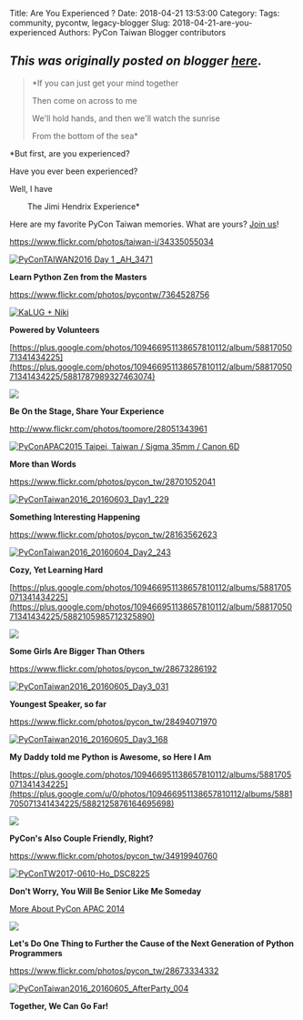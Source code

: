 Title: Are You Experienced ?
Date: 2018-04-21 13:53:00
Category:
Tags: community, pycontw, legacy-blogger
Slug: 2018-04-21-are-you-experienced
Authors: PyCon Taiwan Blogger contributors

*This was originally posted on blogger [here](https://pycontw.blogspot.com/2018/04/are-you-experienced.html)*.
---

> *If you can just get your mind together  
>
> Then come on across to me  
>
> We'll hold hands, and then we'll watch the sunrise  
>
> From the bottom of the sea*




*But first, are you experienced?  

Have you ever been experienced?  

Well, I have  


        The Jimi Hendrix Experience*


Here are my favorite PyCon Taiwan memories. What are yours? [Join us](https://pycontw.kktix.cc/events/20180601-individual)!


<https://www.flickr.com/photos/taiwan-i/34335055034>  

[![PyConTAIWAN2016 Day 1 _AH_3471](https://farm5.staticflickr.com/4206/34335055034_c02f8f6268_z.jpg)](https://www.flickr.com/photos/taiwan-i/34335055034/in/photolist-Uj58Du-KNfmCG-JUtAe3-JUHyzx-KpUBtj-KFK4dw-JUHzva-KNfmnw-JUtA7u-JUHycP-KpUCyL-KFK4r7-JUHzFv-KpUD6Y-KpUD5A-KFK55m-KpUANw-JvbgJ9-KJe7g6-JUHxLD-JUHxEg-KpUB9w-KpUAqh-KFK3Yd-KpUE2A-Jvfopz-K1Bp5d-K1BsG3-JvbhXb-Khm8HY-K1BrMh-K1BqG1-Jvbr27-Khmc4A-KjLJGe-KjLKt4-u129zY-224UG62-KJe7Uk-KJe7FK-JvbpWm-u4wD6v-tp8Mkz-KNfmtU-KpUEJC-JUHxYc-u4wA1c-u4osjq-u4oz7o-KNfmPd "PyConTAIWAN2016 Day 1 _AH_3471")  

**Learn Python Zen from the Masters**


<https://www.flickr.com/photos/pycontw/7364528756>  

[![KaLUG + Niki](https://farm8.staticflickr.com/7212/7364528756_40ec3a7332_z.jpg)](https://www.flickr.com/photos/pycontw/7364528756/ "KaLUG + Niki")  

**Powered by Volunteers**


[https://plus.google.com/photos/109466951138657810112/album/5881705071341434225](https://plus.google.com/photos/109466951138657810112/album/5881705071341434225/5881787989327463074)  

![](https://lh3.googleusercontent.com/-rzqs5UbKG98/UaBPA2QFwqI/AAAAAAAAs6A/TYG6Lb2KO1EpouJoiCz8MxEp77OU3Co2QCJkCGAs/w640/IMG_8593.JPG)  

**Be On the Stage, Share Your Experience**


<http://www.flickr.com/photos/toomore/28051343961>  

[![PyConAPAC2015 Taipei, Taiwan / Sigma 35mm / Canon 6D](https://farm8.staticflickr.com/7476/28051343961_66067b6b5e_z.jpg)](https://www.flickr.com/photos/toomore/28051343961 "PyConAPAC2015 Taipei, Taiwan / Sigma 35mm / Canon 6D")  

**More than Words**


<https://www.flickr.com/photos/pycon_tw/28701052041>  

[![PyConTaiwan2016_20160603_Day1_229](https://farm9.staticflickr.com/8758/28701052041_58cf41bf6d_z.jpg)](https://www.flickr.com/photos/pycon_tw/28701052041 "PyConTaiwan2016_20160603_Day1_229")  

**Something Interesting Happening**


<https://www.flickr.com/photos/pycon_tw/28163562623>  

[![PyConTaiwan2016_20160604_Day2_243](https://farm9.staticflickr.com/8048/28163562623_dda4203a9e_z.jpg)](https://www.flickr.com/photos/pycon_tw/28163562623 "PyConTaiwan2016_20160604_Day2_243")  

**Cozy, Yet Learning Hard**


[https://plus.google.com/photos/109466951138657810112/albums/5881705071341434225](https://plus.google.com/photos/109466951138657810112/album/5881705071341434225/5882105985712325890)  

![](https://lh3.googleusercontent.com/-1wbwKHlcnT4/UaFwOrGVBQI/AAAAAAAAtUE/Nfu5CCJ57uELQGIFt_vh_CNSYLr_ZDetgCJkCGAs/w640/IMG_9056.JPG)  

**Some Girls Are Bigger Than Others**


<https://www.flickr.com/photos/pycon_tw/28673286192>  

[![PyConTaiwan2016_20160605_Day3_031](https://farm9.staticflickr.com/8763/28673286192_614dee14e6_z.jpg)](https://www.flickr.com/photos/pycon_tw/28673286192 "PyConTaiwan2016_20160605_Day3_031")  

**Youngest Speaker, so far**


<https://www.flickr.com/photos/pycon_tw/28494071970>  

[![PyConTaiwan2016_20160605_Day3_168](https://farm9.staticflickr.com/8642/28494071970_3b3927413c_z.jpg)](https://www.flickr.com/photos/pycon_tw/28494071970 "PyConTaiwan2016_20160605_Day3_168")  

**My Daddy told me Python is Awesome, so Here I Am**


[https://plus.google.com/photos/109466951138657810112/albums/5881705071341434225](https://plus.google.com/u/0/photos/109466951138657810112/albums/5881705071341434225/5882125876164695698)  

![](https://lh3.googleusercontent.com/-9V5eyylj4w0/UaGCUczuFpI/AAAAAAAAs6A/dBypigwzObo8SMHS9g7B7FaDvh5jSAQ4wCJkCGAs/w640/IMG_9268.JPG)  

**PyCon's Also Couple Friendly, Right?**


<https://www.flickr.com/photos/pycon_tw/34919940760>  

[![PyConTW2017-0610-Ho_DSC8225](https://farm5.staticflickr.com/4198/34919940760_a9471d260e_z.jpg)](https://www.flickr.com/photos/pycon_tw/34919940760 "PyConTW2017-0610-Ho_DSC8225")  

**Don't Worry, You Will Be Senior Like Me Someday**


[More About PyCon APAC 2014](http://marrtw.blogspot.tw/2014/06/pycon-apac-2014-review.html)  

![](https://lh4.googleusercontent.com/-Sv9dbS9d0Cc/U5LJURnH3pI/AAAAAAAADNQ/uBgWkQr4BYk/w640-no/PyConf_Preview_Day2-75.jpg)  

**Let's Do One Thing to Further the Cause of the Next Generation of Python Programmers**


<https://www.flickr.com/photos/pycon_tw/28673334332>  

[![PyConTaiwan2016_20160605_AfterParty_004](https://farm9.staticflickr.com/8560/28673334332_830e3a6a38_z.jpg)](https://www.flickr.com/photos/pycon_tw/28673334332 "PyConTaiwan2016_20160605_AfterParty_004")  

**Together, We Can Go Far!**
